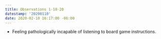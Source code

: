 ```yaml
---
title: Observations 1-10-20
datestamp: '20200110'
date: 2020-02-10 16:17:00 -06:00
---
```


- Feeling pathologically incapable of listening to board game instructions.
